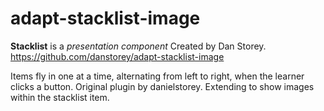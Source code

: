 # adapt-stacklist-image

**Stacklist** is a *presentation component* Created by Dan Storey. https://github.com/danstorey/adapt-stacklist-image

Items fly in one at a time, alternating from left to right, when the learner clicks a button. Original plugin by danielstorey. Extending to show images within the stacklist item.